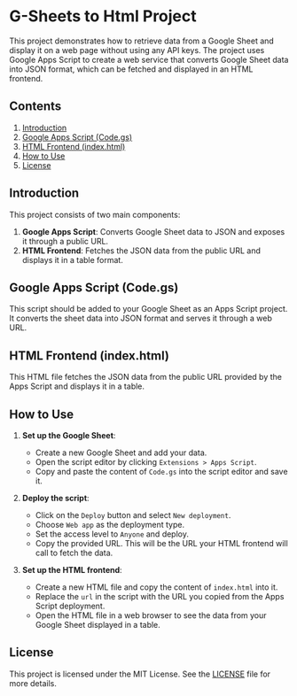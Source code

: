 # G-Sheets to Html Project

This project demonstrates how to retrieve data from a Google Sheet and display it on a web page without using any API keys. The project uses Google Apps Script to create a web service that converts Google Sheet data into JSON format, which can be fetched and displayed in an HTML frontend.

## Contents

1. [Introduction](#introduction)
2. [Google Apps Script (Code.gs)](#google-apps-script-codegs)
3. [HTML Frontend (index.html)](#html-frontend-indexhtml)
4. [How to Use](#how-to-use)
5. [License](#license)

## Introduction

This project consists of two main components:

1. **Google Apps Script**: Converts Google Sheet data to JSON and exposes it through a public URL.
2. **HTML Frontend**: Fetches the JSON data from the public URL and displays it in a table format.

## Google Apps Script (Code.gs)

This script should be added to your Google Sheet as an Apps Script project. It converts the sheet data into JSON format and serves it through a web URL.

## HTML Frontend (index.html)

This HTML file fetches the JSON data from the public URL provided by the Apps Script and displays it in a table.

## How to Use

1. **Set up the Google Sheet**:

   - Create a new Google Sheet and add your data.
   - Open the script editor by clicking `Extensions > Apps Script`.
   - Copy and paste the content of `Code.gs` into the script editor and save it.

2. **Deploy the script**:

   - Click on the `Deploy` button and select `New deployment`.
   - Choose `Web app` as the deployment type.
   - Set the access level to `Anyone` and deploy.
   - Copy the provided URL. This will be the URL your HTML frontend will call to fetch the data.

3. **Set up the HTML frontend**:
   - Create a new HTML file and copy the content of `index.html` into it.
   - Replace the `url` in the script with the URL you copied from the Apps Script deployment.
   - Open the HTML file in a web browser to see the data from your Google Sheet displayed in a table.

## License

This project is licensed under the MIT License. See the [LICENSE](LICENSE) file for more details.
